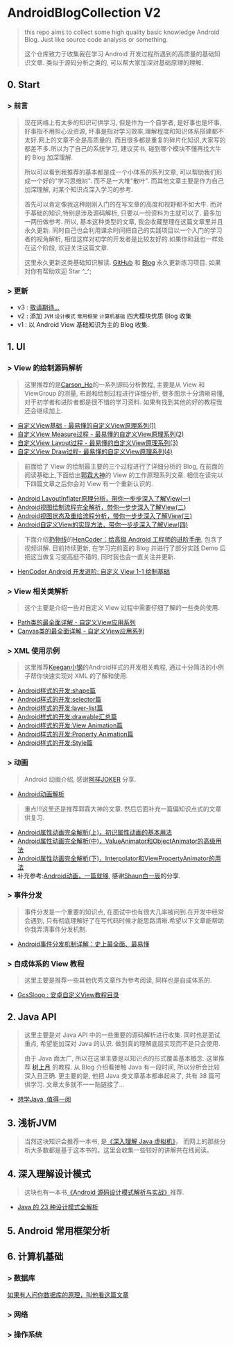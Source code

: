 # AndroidBlogCollection V2
> this repo aims to collect some high quality basic knowledge Android Blog.  Just like source code analysis or something.
> 
> 这个仓库致力于收集我在学习 Android 开发过程所遇到的高质量的基础知识文章. 类似于源码分析之类的, 可以帮大家加深对基础原理的理解.


## 0. Start

### > 前言
 
> 现在网络上有太多的知识可供学习, 但是作为一个自学者, 是好事也是坏事, 好事指不用担心没资源, 坏事是指对学习效率,理解程度和知识体系搭建都不太好.网上的文章不全是高质量的, 而且很多都是重复的碎片化知识,大家写的都差不多.所以为了自己的系统学习, 建议买书, 碰到哪个模块不懂再找大牛的 Blog 加深理解. 
> 
> 所以可以看到我推荐的基本都是成一个小体系的系列文章, 可以帮助我们形成一个好的"学习思维树". 而不是一大堆"散叶". 而其他文章主要是作为自己加深理解, 对某个知识点深入学习的参考.
> 
> 首先可以肯定像我这种刚刚入门的在写文章的高度和视野都不如大牛. 而对于基础的知识,特别是涉及源码解析, 只要以一份资料为主就可以了. 最多加一两份做参考. 所以, 基本这种类型的文章, 我会收藏整理在这篇文章里并且永久更新. 同时自己也会利用课余时间把自己的实践项目以一个入门的学习者的视角解析, 相信这样对初学的开发者是比较友好的.如果你和我也一样处在这个阶段, 欢迎关注这篇文章.
> 
> 这里永久更新这类基础知识解读. [GitHub](https://github.com/mk43) 和 [Blog](http://fitzeng.org) 永久更新练习项目. 如果对你有帮助欢迎 Star ^_^;
 
### > 更新
- v3 : [敬请期待...](https://github.com/mk43)
- v2 : 添加 `JVM` `设计模式` `常用框架` `计算机基础` 四大模块优质 Blog 收集
- v1 : 以 Android View 基础知识为主的 Blog 收集.

<!--more-->

## 1. UI

### > View 的绘制源码解析
> 这里推荐的是[Carson_Ho](http://www.jianshu.com/nb/9976005)的一系列源码分析教程, 主要是从 View 和 ViewGroup 的测量, 布局和绘制过程进行详细分析, 很多图示十分清晰易懂, 对于初学者和进阶者都是很不错的学习资料. 如果有找到其他的好的教程我还会继续加上.

- [自定义View基础 - 最易懂的自定义View原理系列(1)](http://www.jianshu.com/p/146e5cec4863)
- [自定义View Measure过程 - 最易懂的自定义View原理系列(2)](http://www.jianshu.com/p/1dab927b2f36)
- [自定义View Layout过程 - 最易懂的自定义View原理系列(3)](http://www.jianshu.com/p/158736a2549d)
- [自定义View Draw过程- 最易懂的自定义View原理系列(4)](http://www.jianshu.com/p/95afeb7c8335)

> 前面给了 View 的绘制最主要的三个过程进行了详细分析的 Blog, 在前面的阅读基础上,下面给出[郭霖大神](http://blog.csdn.net/guolin_blog)的 View 的工作原理系列文章. 相信在读完以下四篇文章之后你会对 View 有一个重新认识的.

- [Android LayoutInflater原理分析，带你一步步深入了解View(一)](http://blog.csdn.net/guolin_blog/article/details/12921889)
- [ Android视图绘制流程完全解析，带你一步步深入了解View(二)](http://blog.csdn.net/guolin_blog/article/details/16330267)
- [Android视图状态及重绘流程分析，带你一步步深入了解View(三)](http://blog.csdn.net/guolin_blog/article/details/17045157)
- [ Android自定义View的实现方法，带你一步步深入了解View(四)](http://blog.csdn.net/guolin_blog/article/details/17357967)

> 下面介绍[扔物线](https://juejin.im/user/552f20a7e4b060d72a89d87f)的[HenCoder：给高级 Android 工程师的进阶手册](https://juejin.im/post/59591e42f265da6c407350c0), 包含了视频讲解. 目前持续更新, 在学习完前面的 Blog 并进行了部分实践 Demo 后把这当做复习提高挺不错的, 同时我也会一直关注并更新.

- [HenCoder Android 开发进阶: 自定义 View 1-1 绘制基础](https://juejin.im/post/5962a3746fb9a06ba2687226)

### > View 相关类解析
> 这个主要是介绍一些对自定义 View 过程中需要仔细了解的一些类的使用. 

- [Path类的最全面详解 - 自定义View应用系列](http://www.jianshu.com/p/2c19abde958c)
- [Canvas类的最全面详解 - 自定义View应用系列](http://www.jianshu.com/p/762b490403c3)

### > XML 使用示例

> 这里推荐[Keegan小钢](http://keeganlee.me/)的Android样式的开发相关教程, 通过十分简洁的小例子帮你快速实现对 XML 的了解和使用.

- [Android样式的开发:shape篇](http://keeganlee.me/post/android/20150830)
- [Android样式的开发:selector篇](http://keeganlee.me/post/android/20150905)
- [Android样式的开发:layer-list篇](http://keeganlee.me/post/android/20150909)
- [Android样式的开发:drawable汇总篇](http://keeganlee.me/post/android/20150916)
- [Android样式的开发:View Animation篇](http://keeganlee.me/post/android/20151003)
- [Android样式的开发:Property Animation篇](http://keeganlee.me/post/android/20151026)
- [Android样式的开发:Style篇](http://keeganlee.me/post/android/20151031)

### > 动画

> Android 动画介绍, 感谢[阿祥JOKER](http://www.jianshu.com/p/551f84402752) 分享.

- [Android动画解析](http://www.jianshu.com/p/551f84402752)

> 重点!!!这里还是推荐郭霖大神的文章. 然后后面补充一篇偏知识点式的文章供复习.

- [Android属性动画完全解析(上)，初识属性动画的基本用法](http://blog.csdn.net/guolin_blog/article/details/43536355)
- [ Android属性动画完全解析(中)，ValueAnimator和ObjectAnimator的高级用法](http://blog.csdn.net/guolin_blog/article/details/43816093)
- [ Android属性动画完全解析(下)，Interpolator和ViewPropertyAnimator的用法](http://blog.csdn.net/guolin_blog/article/details/44171115)
- 补充参考:[Android动画，一篇就够](http://www.jianshu.com/p/b7aa2a4a9787), 感谢[Shaun白一辰](http://www.jianshu.com/u/b7e9763ffd86)的分享.

### > 事件分发
> 事件分发是一个重要的知识点, 在面试中也有很大几率被问到.在开发中经常会遇到, 只有彻底理解好了在写代码时候才能思路清晰.希望以下文章能帮助你我弄清事件分发机制.

- [Android事件分发机制详解：史上最全面、最易懂](http://www.jianshu.com/p/38015afcdb58)

### > 自成体系的 View 教程
> 这里主要是推荐一些其他优秀文章作为参考阅读, 同样也是自成体系的. 

- [GcsSloop : 安卓自定义View教程目录](http://www.gcssloop.com/customview/CustomViewIndex/)

## 2. Java API

> 这里主要是对 Java API 中的一些重要的源码解析进行收集. 同时也是面试重点, 希望能加深对 Java 的认识. 做到真的理解底层实现而不是只会使用.
> 
> 由于 Java 面太广, 所以在这里主要是以知识点的形式覆盖基本概念. 这里推荐 [树上月](http://www.cnblogs.com/chenssy/category/525010.html) 的教程. 从 Blog 介绍看接触 Java 有一段时间, 所以分析会比较深入且正确. 更主要的是, 他把 Java 类文章基本都串起来了, 共有 38 篇可供学习. 文章太多就不一一贴链接了...

- [想学Java, 值得一阅](http://www.cnblogs.com/chenssy/category/525010.html)

## 3. 浅析JVM

> 当然这块知识会推荐一本书, 是[《深入理解 Java 虚拟机》](https://book.douban.com/subject/24722612/)， 而网上的那些分析大多数都是基于这本书的。这里会收集一些较好的讲解共在线阅读。

## 4. 深入理解设计模式

> 这块也有一本书[《Android 源码设计模式解析与实战》](https://book.douban.com/subject/26644935/)推荐. 

- [Java 的 23 种设计模式全解析](https://juejin.im/entry/58faca0a1b69e600588cd952)

## 5. Android 常用框架分析


## 6. 计算机基础

### > 数据库

[如果有人问你数据库的原理，叫他看这篇文章](http://blog.jobbole.com/100349/?from=timeline)

### > 网络

### > 操作系统